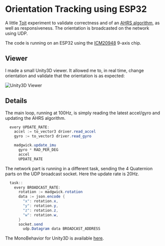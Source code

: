 # Orientation Tracking using ESP32

A little [Toit](https://toit.io) experiment to validate correctness and of an [AHRS algorithm](https://github.com/andersjohnsen/ahrs), as well as responsiveness. The orientation is broadcasted on the network using UDP.

The code is running on an ESP32 using the [ICM20948](https://invensense.tdk.com/products/motion-tracking/9-axis/icm-20948/) 9-axis chip.

## Viewer

I made a small Unity3D viewer. It allowed me to, in real time, change orientation and validate that the orientation is as expected:

![Unity3D Viewer](https://user-images.githubusercontent.com/22043/140886741-283c8224-a71e-4534-92ee-e4921d4cf0a8.gif)

## Details

The main loop, running at 100Hz, is simply reading the latest accel/gyro and updating the AHRS algorithm.


```c#
  every UPDATE_RATE:
    accel := to_vector3 driver.read_accel
    gyro := to_vector3 driver.read_gyro

    madgwick.update_imu
      gyro * RAD_PER_DEG
      accel
      UPDATE_RATE
```

The network part is running in a different task, sending the 4 Quaternion parts on the UDP broadcast socket. Here the update rate is 20Hz.

```c#
  task::
    every BROADCAST_RATE:
      rotation := madgwick.rotation
      data := json.encode {
        "x": rotation.x,
        "y": rotation.y,
        "z": rotation.z,
        "w": rotation.w,
      }
      socket.send
        udp.Datagram data BROADCAST_ADDRESS
```

The MonoBehavior for Unity3D is available [here](unity3d/viewer.cs).
